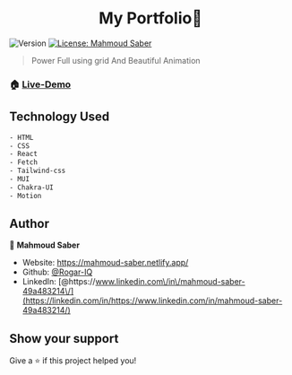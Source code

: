 <h1 align="center">My Portfolio👋</h1>
<p>
  <img alt="Version" src="https://img.shields.io/badge/version-1.0.1-blue.svg?cacheSeconds=2592000" />
  <a href="#" target="_blank">
    <img alt="License: Mahmoud Saber" src="https://img.shields.io/badge/License-Mahmoud Saber-yellow.svg" />
  </a>
</p>

> Power Full using grid And Beautiful Animation

### 🏠 [Live-Demo](https://mahmoudsaber-portfolio.vercel.app/)

## Technology Used

```sh
- HTML
- CSS
- React
- Fetch
- Tailwind-css
- MUI
- Chakra-UI
- Motion
```

## Author

👤 **Mahmoud Saber**

- Website: https://mahmoud-saber.netlify.app/
- Github: [@Rogar-IQ](https://github.com/Rogar-IQ)
- LinkedIn: [@https:\/\/www.linkedin.com\/in\/mahmoud-saber-49a483214\/](https://linkedin.com/in/https://www.linkedin.com/in/mahmoud-saber-49a483214/)

## Show your support

Give a ⭐️ if this project helped you!
